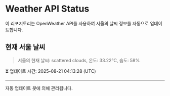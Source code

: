
# Weather API Status

이 리포지토리는 OpenWeather API를 사용하여 서울의 날씨 정보를 자동으로 업데이트합니다.

## 현재 서울 날씨
> 서울의 현재 날씨: scattered clouds, 온도: 33.22°C, 습도: 58%

⏳ 업데이트 시간: 2025-08-21 04:13:28 (UTC)

---
자동 업데이트 봇에 의해 관리됩니다.
